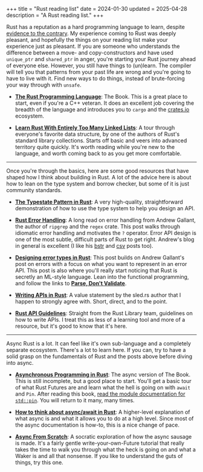 +++
title = "Rust reading list"
date = 2024-01-30
updated = 2025-04-28
description = "A Rust reading list."
+++

Rust has a reputation as a hard programming language to learn, despite [evidence
to the contrary][evidence]. My experience coming to Rust was deeply pleasant,
and hopefully the things on your reading list make your experience just as
pleasant. If you are someone who understands the difference between a move- and
copy-constructors and have used `unique_ptr` and `shared_ptr` in anger, you're
starting your Rust journey ahead of everyone else. However, you still have
things to (un)learn. The compiler will tell you that patterns from your past
life are wrong and you're going to have to live with it. Find new ways to do
things, instead of brute-forcing your way through with `unsafe`.

[evidence]: https://opensource.googleblog.com/2023/06/rust-fact-vs-fiction-5-insights-from-googles-rust-journey-2022.html

* [**The Rust Programming Language**](https://doc.rust-lang.org/book/): The
Book. This is a great place to start, even if you're a C++ veteran. It does an
excellent job covering the breadth of the language and introduces you to `cargo`
and the [crates.io](https://crates.io) ecosystem.

* [**Learn Rust With Entirely Too Many Linked Lists**](https://rust-unofficial.github.io/too-many-lists/):
A tour through everyone's favorite data structure, by one of the authors of
Rust's standard library collections. Starts off basic and veers into advanced
territory quite quickly. It's worth reading while you're new to the language,
and worth coming back to as you get more comfortable.

---

Once you're through the basics, here are some good resources that have shaped
how I think about building in Rust. A lot of the advice here is about how to
lean on the type system and borrow checker, but some of it is just community
standards.

* [**The Typestate Pattern in Rust**](https://cliffle.com/blog/rust-typestate/):
A very high-quality, straightforward demonstration of how to use the type
system to help you design an API.

* [**Rust Error Handling**](https://blog.burntsushi.net/rust-error-handling):
A long read on error handling from Andrew Gallant, the author of `ripgrep`
and the `regex` crate. This post walks through idiomatic error handling
and motivates the `?` operator. Error API design is one of the most subtle,
difficult parts of Rust to get right. Andrew's blog in general is excellent
(I like his [bstr] and [csv] posts too).

[bstr]: https://blog.burntsushi.net/bstr/
[csv]: https://blog.burntsushi.net/csv/

* [**Designing error types in Rust**](https://mmapped.blog/posts/12-rust-error-handling.html):
This post builds on Andrew Gallant's post on errors with a focus on what you
want to represent in an error API. This post is also where you'll really start
noticing that Rust is secretly an ML-style language. Lean into the functional
programming, and follow the links to [**Parse, Don't Validate**][pdv].

[pdv]: https://lexi-lambda.github.io/blog/2019/11/05/parse-don-t-validate


* [**Writing APIs in Rust**](https://sled.rs/apis.html): A value statement by
the sled.rs author that I happen to strongly agree with. Short, direct, and to
the point.

* [**Rust API Guidelines**](https://rust-lang.github.io/api-guidelines/about.html): 
Straight from the Rust Library team, guidelines on how to write APIs. I treat
this as less of a learning tool and more of a resource, but it's good to know
that it's here.

---

Async Rust is a lot. It can feel like it's own sub-language and a completely separate ecosystem. There's a lot to learn here. If you can, try to have a solid grasp on the fundamentals of Rust and the posts above before diving into async.

* [**Asynchronous Programming in Rust**](https://rust-lang.github.io/async-book/):
The async version of The Book. This is still incomplete, but a good place to
start. You'll get a basic tour of what Rust Futures are and learn what the hell
is going on with `await` and `Pin`. After reading this book, [read the module
documentation for `std::pin`][pin]. You will return to it many, many times.

[pin]: https://doc.rust-lang.org/std/pin/index.html

* [**How to think about async/await in Rust**](https://cliffle.com/blog/async-inversion/):
A higher-level explanation of what async is and what it allows you to do at
a high level. Since most of the async documentation is how-to, this is a nice
change of pace.

* [**Async From Scratch**](https://natkr.com/2025-04-10-async-from-scratch-1/):
A socratic exploration of how the async sausage is made. It's a fairly
gentle write-your-own-Future tutorial that really takes the time to
walk you through what the heck is going on and what a Waker is and
all that nonsense. If you like to understand the guts of things, try
this one.
